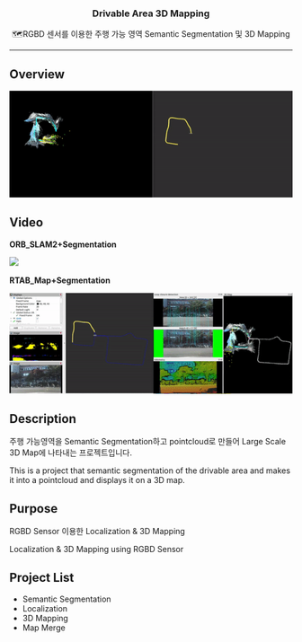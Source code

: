 <h3 align="center">Drivable Area 3D Mapping</h3>
<p align="center">
  🗺️RGBD 센서를 이용한 주행 가능 영역 Semantic Segmentation 및 3D Mapping 
</p>

* * *

## Overview
<p align="left">
  <img
    src="/Localization/rtab_map_result.gif" width=600
  >
</p>


## Video

**ORB_SLAM2+Segmentation**
<p align="left">
  <img
    src="ORB_SLAM2.gif" width=600
  >
</p>

**RTAB_Map+Segmentation**
<p align="left">
  <img
    src="rtab_map+seg.gif" width=600
  >
</p>

## Description
주행 가능영역을 Semantic Segmentation하고 pointcloud로 만들어 Large Scale 3D Map에 나타내는 프로젝트입니다. 

This is a project that semantic segmentation of the drivable area and makes it into a pointcloud and displays it on a 3D map.


## Purpose
RGBD Sensor 이용한 Localization & 3D Mapping

Localization & 3D Mapping using RGBD Sensor

## Project List
* Semantic Segmentation
* Localization
* 3D Mapping
* Map Merge
